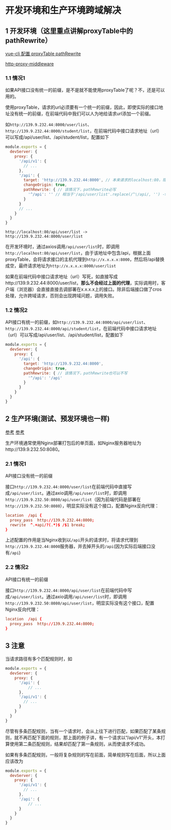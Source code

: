 # 开发环境和生产环境跨域解决

## 1 开发环境（这里重点讲解proxyTable中的pathRewrite）

[vue-cli 配置 proxyTable pathRewrite](https://www.cnblogs.com/wangqiao170/p/9284524.html)

[http-proxy-middleware](https://github.com/chimurai/http-proxy-middleware#proxycontext-config)

### 1.1 情况1

如果API接口没有统一的前缀，是不是就不能使用proxyTable了呢？不，还是可以用的。

使用proxyTable，请求的url必须要有一个统一的前缀，因此，即使实际的接口地址没有统一的前缀，在前端代码中我们可以人为地给请求url添加一个前缀。

如`http://139.9.232.44:8000/user/list`、`http://139.9.232.44:8000/student/list`，在前端代码中接口请求地址（url）可以写成/api/user/list、/api/student/list，配置如下

```js
module.exports = {
  devServer: {
    proxy: {
      '/api/v1': {
        // ...
      },
      '/api': {
        target: 'http://139.9.232.44:8000', // 本来请求的localhost:80，现在代理到http://139.9.232.44:8000
        changeOrigin: true,
        pathRewrite: { // 该情况下，pathRewrite必写
          '^/api': '' // 相当于'/api/user/list'.replace(/^\/api/, '') -> '/user/list'
        }
      }
      // ...
    }
  }
}
```

`http://localhost:80/api/user/list -> http://139.9.232.44:8000/user/list`

在开发环境时，通过axios调用`/api/user/list`时，即调用`http://localhost:80/api/user/list`，由于该地址中包含/api，根据上面proxyTable，会将请求接口的主机代理到`http://x.x.x.x:8000`，然后将/api替换成空，最终请求地址为`http://x.x.x.x:8000/user/list`

如果在前端代码中接口请求地址（url）写死，如直接写成http://139.9.232.44:8000/user/list，**那么不会经过上面的代理**，实际调用时，客户端（浏览器）会直接直接去调部署在x.x.x.x上的接口。除非后端接口做了cros处理，允许跨域请求，否则会出现跨域问题，调用失败。

### 1.2 情况2

API接口有统一的前缀，如`http://139.9.232.44:8000/api/user/list`、`http://139.9.232.44:8000/api/student/list`，在前端代码中接口请求地址（url）可以写成/api/user/list、/api/student/list，配置如下

```js
module.exports = {
  devServer: {
    proxy: {
      '/api': {
        target: 'http://139.9.232.44:8000',
        changeOrigin: true,
        pathRewrite: { // 该情况下，pathRewrite也可以不写
          '^/api': '/api'
        }
      }
    }
  }
}
```

## 2 生产环境(测试、预发环境也一样)

[参考](https://www.cnblogs.com/zhaohongcheng/p/11250161.html)
[参考](https://blog.csdn.net/zhangqun23/article/details/86685432)

生产环境通常使用Nginx部署打包后的单页面，如Nginx服务器地址为http://139.9.232.50:8080。

### 2.1 情况1

API接口没有统一的前缀

接口`http://139.9.232.44:8000/user/list`在前端代码中直接写成`/api/user/list`。通过axio调用`/api/user/list`时，即调用`http://139.9.232.50:8080/api/user/list`（因为前端代码是部署在`http://139.9.232.50:8080`），明显实际没有这个接口，配置Nginx反向代理：

```conf
location  /api {
  proxy_pass  http://139.9.232.44:8000;
  rewrite  ^.+api/?(.*)$ /$1 break;
}
```

上述配置的作用是当Nginx收到以`/api`开头的请求时，将请求代理到`http://139.9.232.44:8000`服务器，并去掉开头的`/api`(因为实际后端接口没有`/api`)

### 2.2 情况2

API接口有统一的前缀

接口`http://139.9.232.44:8000/api/user/list`在前端代码中写成`/api/user/list`。通过axio调用`/api/user/list`时，即调用`http://139.9.232.50:8080/api/user/list`，明显实际没有这个接口，配置Nginx反向代理：

```conf
location  /api {
  proxy_pass  http://139.9.232.44:8000;
}
```

## 3 注意

当请求路径有多个匹配规则时，如

```js
module.exports = {
  devServer: {
    proxy: {
      '/api': {
          // ...
      },
      '/api/v1': {
        // ...
      }
    }
  }
}
```

尽管有多条匹配规则，当有一个请求时，会从上往下进行匹配，如果匹配了某条规则，就不再匹配下面的规则，那上面的例子讲，有一个请求以“/api/v1”开头，本打算使用第二条匹配规则，结果却匹配了第一条规则，从而使请求不成功。

如果有多条匹配规则，一般将复杂规则的写在前面，简单规则写在后面，所以上面应该改为

```js
module.exports = {
  devServer: {
    proxy: {
      '/api/v1': {
        // ...
      },
      '/api': {
          // ...
      }
    }
  }
}
```
